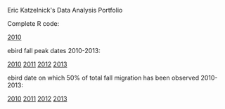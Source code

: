 Eric Katzelnick's Data Analysis Portfolio

Complete R code:

<a href="https://github.com/ekatzelnick/ekatzelnick.github.io/blob/master/trimmed_capstone_script.R">2010</a>


ebird fall peak dates 2010-2013:

<a href="https://github.com/ekatzelnick/ekatzelnick.github.io/blob/master/ebird2010_peak.gif">2010</a>
<a href="https://github.com/ekatzelnick/ekatzelnick.github.io/blob/master/ebird2011_peak.gif">2011</a>
<a href="https://github.com/ekatzelnick/ekatzelnick.github.io/blob/master/ebird2012_peak.gif">2012</a>
<a href="https://github.com/ekatzelnick/ekatzelnick.github.io/blob/master/ebird2013_peak.gif">2013</a>

ebird date on which 50% of total fall migration has been observed 2010-2013:

<a href="https://github.com/ekatzelnick/ekatzelnick.github.io/blob/master/ebird2010half.gif">2010</a>
<a href="https://github.com/ekatzelnick/ekatzelnick.github.io/blob/master/ebird2011half.gif">2011</a>
<a href="https://github.com/ekatzelnick/ekatzelnick.github.io/blob/master/ebird2012half.gif">2012</a>
<a href="https://github.com/ekatzelnick/ekatzelnick.github.io/blob/master/ebird2013half.gif">2013</a>

